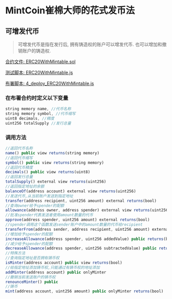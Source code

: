 # MintCoin崔棉大师的花式发币法

## 可增发代币

> 可增发代币是指在发行后, 拥有铸造权的账户可以增发代币. 也可以增加和撤销账户的铸造权.

[合约文件: ERC20WithMintable.sol](https://github.com/biaggii/MintCoin/tree/master/contracts/ERC20/ERC20WithMintable.sol)

[测试脚本: ERC20WithMintable.js](https://github.com/biaggii/MintCoin/tree/master/test/ERC20/ERC20WithMintable.js)

[布署脚本: 4_deploy_ERC20WithMintable.js](https://github.com/biaggii/MintCoin/tree/master/migrations/4_deploy_ERC20WithMintable.js)

### 在布署合约时定义以下变量

```javascript
string memory name, //代币名称
string memory symbol, //代币缩写
uint8 decimals, //精度
uint256 totalSupply //发行总量
```

### 调用方法

```javascript
//返回代币名称
name() public view returns(string memory)
//返回代币缩写
symbol() public view returns(string memory)
//返回代币精度
decimals() public view returns(uint8)
//返回发行总量
totalSupply() external view returns(uint256)
//返回指定地址的余额
balanceOf(address account) external view returns(uint256)
//发送代币,从当前账户发送到指定地址
transfer(address recipient, uint256 amount) external returns(bool)
//查询owner给予spender的配额
allowance(address owner, address spender) external view returns(uint256)
//批准spender代表发送者使用amount数量的代币
approve(address spender, uint256 amount) external returns(bool)
//spender调用这个函数发送sender账户中的amount数量的代币给recipient
transferFrom(address sender, address recipient, uint256 amount) external returns(bool)
//增加给予spender的配额
increaseAllowance(address spender, uint256 addedValue) public returns(bool)
//减少给予spender的配额
decreaseAllowance(address spender, uint256 subtractedValue) public returns(bool)
//特殊方法
//查询指定地址是否拥有铸币权
isMinter(address account) public view returns(bool)
//给指定地址添加铸币权,只能通过有铸币权的地址添加
addMinter(address account) public onlyMinter
//撤销当前发送账户的铸币权 
renounceMinter() public
//铸币                 
mint(address account, uint256 amount) public onlyMinter returns(bool)
```
